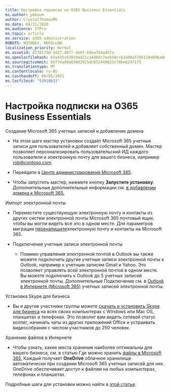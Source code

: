 ```yaml
---
title: Настройка подписки на O365 Business Essentials
ms.author: pebaum
author: CrystalThomasMS
ms.date: 04/21/2020
ms.audience: ITPro
ms.topic: article
ms.service: o365-administration
ROBOTS: NOINDEX, NOFOLLOW
localization_priority: Normal
ms.assetid: df781750-3d27-4077-ab0f-b9ea764ad5fa
ms.openlocfilehash: 63a435c63019a421ca440dc7eeb58ccb3a90a5786118eb96a081f60a10e7d0b8
ms.sourcegitcommit: b5f7da89a650d2915dc652449623c78be6247175
ms.translationtype: MT
ms.contentlocale: ru-RU
ms.lasthandoff: 08/05/2021
ms.locfileid: "53910631"
---
```

# <a name="setting-up-your-o365-business-essentials-subscription"></a>Настройка подписки на O365 Business Essentials

Создание Microsoft 365 учетных записей и добавление домена
  
- На этом шаге мастер установки создает Microsoft 365 учетные записи для пользователей и добавляет собственный домен. Мастер позволяет персонализировать пользовательский ИД каждого пользователя и электронную почту для вашего бизнеса, например [rob@contoso.com](mailto:rob@contoso.com).
    
- Перейдите в [Центр администрирования Microsoft 365](https://login.partner.microsoftonline.cn/).
    
- Чтобы запустить мастер, нажмите кнопку **Запустите установку**. Дополнительные дополнительные информации см. [в добавлении домена к Microsoft 365.](https://docs.microsoft.com/microsoft-365/admin/setup/add-domain)
    
Импорт электронной почты
  
- Переместите существующую электронную почту и контакты из других систем электронной почты Microsoft 365 почтовый ящик, чтобы вы могли видеть все это в одном месте. Для параметров миграции [перенапишите](https://docs.microsoft.com/microsoft-365/admin/setup/migrate-email-and-contacts-admin)электронную почту и контакты на Microsoft 365.
    
- Подключение учетные записи электронной почты
    
  - Помимо управления электронной почтой в Outlook вы также можете подключить другие учетные записи электронной почты к Outlook, например к учетным записям Gmail и Yahoo. Это позволяет управлять всей электронной почтой в одном месте. Вы можете подключить к Outlook до 5 учетных записей электронной почты. Дополнительные Подключение см. в [Outlook в Интернете (Microsoft 365)](https://support.office.com/Article/Connect-email-accounts-in-Outlook-on-the-web-Office-365-d7012ff0-924f-4f78-8aca-c3912d886c4d) учетных записей электронной почты. 
    
Установка Skype для бизнеса
  
- Вы и другие участники группы можете [скачать и установить Skype для бизнеса](https://support.office.com/Article/download-and-install-Skype-for-Business-8a0d4da8-9d58-44f9-9759-5c8f340cb3fb) на всех своих компьютерах с Windows или Mac OS, планшетах и телефонах. Это позволит вам видеть сетевой статус коллег, начинать чаты из других приложений Office и устраивать видеособрания с числом участников до 250 человек. 
    
Хранение файлов в Интернете
  
- Чтобы узнать, какие места хранения наиболее оптимальны для вашего бизнеса, см. в статью Где можно хранить [файлы в Microsoft 365.](https://support.office.com/article/c7c20284-bc94-47f4-9728-d28e9daf0790.aspx) Каждый получает **OneDrive** облачное хранилище автоматически при создании Microsoft 365 учетных записей для них. OneDrive обеспечивает доступ к файлам на любых компьютерах, телефонах и планшетах. 
    
Подробные шаги для установки можно найти в [этой статье](https://docs.microsoft.com/microsoft-365/admin/setup/setup).
  

